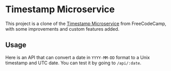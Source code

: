 # Timestamp Microservice

This project is a clone of the [Timestamp Microservice](https://github.com/freeCodeCamp/freeCodeCamp) from FreeCodeCamp, with some improvements and custom features added.

## Usage

Here is an API that can convert a date in `YYYY-MM-DD` format to a Unix timestamp and UTC date. You can test it by going to `/api/:date`.
